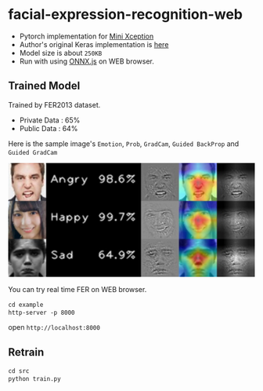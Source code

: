 # facial-expression-recognition-web

* Pytorch implementation for [Mini Xception](https://arxiv.org/pdf/1710.07557.pdf)
* Author's original Keras implementation is [here](https://github.com/oarriaga/face_classification)
* Model size is about `250KB`
* Run with using [ONNX.js](https://github.com/Microsoft/onnxjs) on WEB browser.

## Trained Model

Trained by FER2013 dataset.

* Private Data : 65%
* Public Data : 64%

Here is the sample image's `Emotion`, `Prob`, `GradCam`, `Guided BackProp` and `Guided GradCam`

<img src="./test/guided_gradcam.jpg">

You can try real time FER on WEB browser.
```
cd example
http-server -p 8000
```

open `http://localhost:8000`

## Retrain

```
cd src
python train.py
```